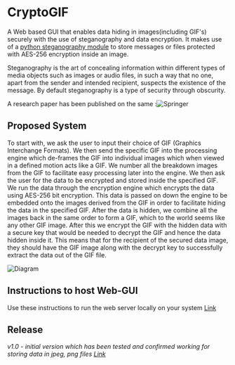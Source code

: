# **CryptoGIF**
A Web based GUI that enables data hiding in images(including GIF's) securely with the use of steganography and data encryption. It makes use of a [python steganography module](https://github.com/computationalcore/cryptosteganography) to store messages or files protected with AES-256 encryption inside an image.

Steganography is the art of concealing information within different types of media objects such as images or audio files, in such a way that no one, apart from the sender and intended recipient, suspects the existence of the message. By default steganography is a type of security through obscurity.

A research paper has been published on the same :![Springer](https://link.springer.com/chapter/10.1007/978-981-16-1773-7_32?noAccess=true)

## **Proposed System**
To start with, we ask the user to input their choice of GIF (Graphics Interchange Formats). We then send the specific GIF into the processing engine which de-frames the GIF into individual images which when viewed in a defined motion acts like a GIF. We number all the breakdown images from the GIF to facilitate easy processing later into the engine. We then ask the user for the data to be encrypted and stored inside the specified GIF. We run the data through the encryption engine which encrypts the data using AES-256 bit encryption. This data is passed on down the engine to be embedded onto the images derived from the GIF in order to facilitate hiding the data in the specified GIF. After the data is hidden, we combine all the images back in the same order to form a GIF, which to the world seems like any other GIF image. After this we encrypt the GIF with the hidden data with a secure key that would be needed to decrypt the GIF and hence the data hidden inside it. This means that for the recipient of the secured data image, they should have the GIF image along with the decrypt key to successfully extract the data out of the GIF file.

![Diagram](https://user-images.githubusercontent.com/33223665/152702403-ea580a63-0384-4d87-92b0-b6fd29a7e0bc.png)

## **Instructions to host Web-GUI**
Use these instructions to run the web server locally on your system [Link](/RunInstructions.md)

## **Release**

_v1.0 - initial version which has been tested and confirmed working for storing data in jpeg, png files [Link](https://github.com/febkosq8/CryptoGIF/releases/tag/v1.0)_
